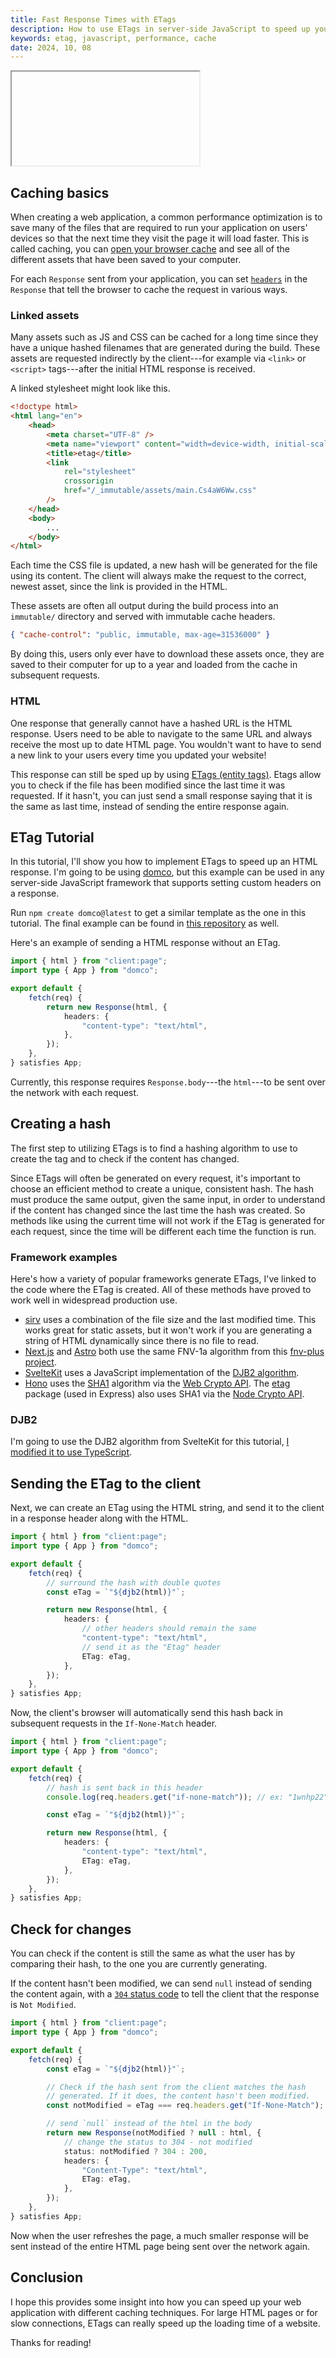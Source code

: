 ```yaml
---
title: Fast Response Times with ETags
description: How to use ETags in server-side JavaScript to speed up your website.
keywords: etag, javascript, performance, cache
date: 2024, 10, 08
---
```


<drab-youtube aria-label="YouTube Tutorial" uid="xdmHEamUtA0">
    <iframe data-content loading="lazy"></iframe>
</drab-youtube>

## Caching basics

When creating a web application, a common performance optimization is to save many of the files that are required to run your application on users' devices so that the next time they visit the page it will load faster. This is called caching, you can [open your browser cache](https://developer.chrome.com/docs/devtools/storage/cache) and see all of the different assets that have been saved to your computer.

For each `Response` sent from your application, you can set [`headers`](https://developer.mozilla.org/en-US/docs/Web/API/Headers) in the `Response` that tell the browser to cache the request in various ways.

### Linked assets

Many assets such as JS and CSS can be cached for a long time since they have a unique hashed filenames that are generated during the build. These assets are requested indirectly by the client---for example via `<link>` or `<script>` tags---after the initial HTML response is received.

A linked stylesheet might look like this.

```html {10}
<!doctype html>
<html lang="en">
	<head>
		<meta charset="UTF-8" />
		<meta name="viewport" content="width=device-width, initial-scale=1.0" />
		<title>etag</title>
		<link
			rel="stylesheet"
			crossorigin
			href="/_immutable/assets/main.Cs4aW6Ww.css"
		/>
	</head>
	<body>
		...
	</body>
</html>
```

Each time the CSS file is updated, a new hash will be generated for the file using its content. The client will always make the request to the correct, newest asset, since the link is provided in the HTML.

These assets are often all output during the build process into an `immutable/` directory and served with immutable cache headers.

```json
{ "cache-control": "public, immutable, max-age=31536000" }
```

By doing this, users only ever have to download these assets once, they are saved to their computer for up to a year and loaded from the cache in subsequent requests.

### HTML

One response that generally cannot have a hashed URL is the HTML response. Users need to be able to navigate to the same URL and always receive the most up to date HTML page. You wouldn't want to have to send a new link to your users every time you updated your website!

This response can still be sped up by using [ETags (entity tags)](https://developer.mozilla.org/en-US/docs/Web/HTTP/Headers/ETag). Etags allow you to check if the file has been modified since the last time it was requested. If it hasn't, you can just send a small response saying that it is the same as last time, instead of sending the entire response again.

## ETag Tutorial

In this tutorial, I'll show you how to implement ETags to speed up an HTML response. I'm going to be using [domco](https://domco.robino.dev), but this example can be used in any server-side JavaScript framework that supports setting custom headers on a response.

Run `npm create domco@latest` to get a similar template as the one in this tutorial. The final example can be found in [this repository](https://github.com/rossrobino/domco-examples/tree/main/apps/etag) as well.

Here's an example of sending a HTML response without an ETag.

```ts
import { html } from "client:page";
import type { App } from "domco";

export default {
	fetch(req) {
		return new Response(html, {
			headers: {
				"content-type": "text/html",
			},
		});
	},
} satisfies App;
```

Currently, this response requires `Response.body`---the `html`---to be sent over the network with each request.

## Creating a hash

The first step to utilizing ETags is to find a hashing algorithm to use to create the tag and to check if the content has changed.

Since ETags will often be generated on every request, it's important to choose an efficient method to create a unique, consistent hash. The hash must produce the same output, given the same input, in order to understand if the content has changed since the last time the hash was created. So methods like using the current time will not work if the ETag is generated for each request, since the time will be different each time the function is run.

### Framework examples

Here's how a variety of popular frameworks generate ETags, I've linked to the code where the ETag is created. All of these methods have proved to work well in widespread production use.

- [sirv](https://github.com/lukeed/sirv/blob/50b1964b8a8342e14a711d47f793298c2a7aeeb7/packages/sirv/index.js#L113) uses a combination of the file size and the last modified time. This works great for static assets, but it won't work if you are generating a string of HTML dynamically since there is no file to read.
- [Next.js](https://github.com/vercel/next.js/blob/8cbabd3931ac3670947a8fa659bb4eccca47231d/packages/next/src/server/lib/etag.ts#L46) and [Astro](https://github.com/withastro/astro/blob/bb6d37f94a283433994f9243189cb4386df0e11a/packages/astro/src/assets/utils/etag.ts) both use the same FNV-1a algorithm from this [fnv-plus project](https://github.com/tjwebb/fnv-plus).
- [SvelteKit](https://github.com/sveltejs/kit/blob/25d459104814b0c2dc6b4cf73b680378a29d8200/packages/kit/src/runtime/hash.js) uses a JavaScript implementation of the [DJB2 algorithm](http://www.cse.yorku.ca/~oz/hash.html).
- [Hono](https://github.com/honojs/hono/blob/31b4cd414c258db841cce77473615c13fc611d8b/src/middleware/etag/index.ts#L66) uses the [SHA1](https://github.com/honojs/hono/blob/31b4cd414c258db841cce77473615c13fc611d8b/src/utils/crypto.ts#L19) algorithm via the [Web Crypto API](https://developer.mozilla.org/en-US/docs/Web/API/SubtleCrypto/digest). The [etag](https://github.com/jshttp/etag/blob/36e457a99da03db227701276c15255ee3fbf96bb/index.js#L47) package (used in Express) also uses SHA1 via the [Node Crypto API](https://nodejs.org/api/crypto.html).

### DJB2

I'm going to use the DJB2 algorithm from SvelteKit for this tutorial, [I modified it to use TypeScript](https://gist.github.com/rossrobino/2ac79c99d79bc6f3798d4bfba0173a25).

## Sending the ETag to the client

Next, we can create an ETag using the HTML string, and send it to the client in a response header along with the HTML.

```ts {7,14}
import { html } from "client:page";
import type { App } from "domco";

export default {
	fetch(req) {
		// surround the hash with double quotes
		const eTag = `"${djb2(html)}"`;

		return new Response(html, {
			headers: {
				// other headers should remain the same
				"content-type": "text/html",
				// send it as the "Etag" header
				ETag: eTag,
			},
		});
	},
} satisfies App;
```

Now, the client's browser will automatically send this hash back in subsequent requests in the `If-None-Match` header.

```ts {7}
import { html } from "client:page";
import type { App } from "domco";

export default {
	fetch(req) {
		// hash is sent back in this header
		console.log(req.headers.get("if-none-match")); // ex: "1wnhp22"

		const eTag = `"${djb2(html)}"`;

		return new Response(html, {
			headers: {
				"content-type": "text/html",
				ETag: eTag,
			},
		});
	},
} satisfies App;
```

## Check for changes

You can check if the content is still the same as what the user has by comparing their hash, to the one you are currently generating.

If the content hasn't been modified, we can send `null` instead of sending the content again, with a [`304` status code](https://developer.mozilla.org/en-US/docs/Web/HTTP/Status/304) to tell the client that the response is `Not Modified`.

```ts {10,13,15}
import { html } from "client:page";
import type { App } from "domco";

export default {
	fetch(req) {
		const eTag = `"${djb2(html)}"`;

		// Check if the hash sent from the client matches the hash
		// generated. If it does, the content hasn't been modified.
		const notModified = eTag === req.headers.get("If-None-Match");

		// send `null` instead of the html in the body
		return new Response(notModified ? null : html, {
			// change the status to 304 - not modified
			status: notModified ? 304 : 200,
			headers: {
				"Content-Type": "text/html",
				ETag: eTag,
			},
		});
	},
} satisfies App;
```

Now when the user refreshes the page, a much smaller response will be sent instead of the entire HTML page being sent over the network again.

## Conclusion

I hope this provides some insight into how you can speed up your web application with different caching techniques. For large HTML pages or for slow connections, ETags can really speed up the loading time of a website.

Thanks for reading!
